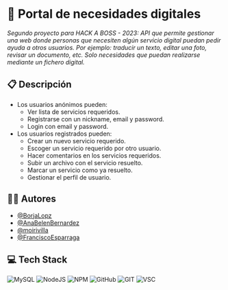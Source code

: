 # 🧩 Portal de necesidades digitales
_Segundo proyecto para HACK A BOSS - 2023: API que permite gestionar una web donde personas que necesiten algún servicio digital puedan pedir ayuda a otros usuarios. Por ejemplo: traducir un texto, editar una foto, revisar un documento, etc. Solo necesidades que puedan realizarse mediante un fichero digital._

## 📋 Descripción
* Los usuarios anónimos pueden:
  - Ver lista de servicios requeridos.
  - Registrarse con un nickname, email y password.
  - Login con email y password.
* Los usuarios registrados pueden:
  - Crear un nuevo servicio requerido.
  - Escoger un servicio requerido por otro usuario.
  - Hacer comentarios en los servicios requeridos.
  - Subir un archivo con el servicio resuelto.
  - Marcar un servicio como ya resuelto.
  - Gestionar el perfil de usuario.

## 👩‍💻 Autores
* [@BorjaLopz](https://github.com/BorjaLopz)
* [@AnaBelenBernardez](https://github.com/AnaBelenBernardez)
* [@moirivilla](https://github.com/moirivilla)
* [@FranciscoEsparraga](https://github.com/FranciscoEsparraga)

## 💻 Tech Stack
![MySQL](https://img.shields.io/badge/MySQL-005C84?style=for-the-badge&logo=mysql&logoColor=white)
![NodeJS](https://img.shields.io/badge/Node.js-43853D?style=for-the-badge&logo=node.js&logoColor=white)
![NPM](https://img.shields.io/badge/NPM-%23CB3837.svg?style=for-the-badge&logo=npm&logoColor=white)
![GitHub](https://img.shields.io/badge/GitHub-100000?style=for-the-badge&logo=github&logoColor=white)
![GIT](https://img.shields.io/badge/GIT-E44C30?style=for-the-badge&logo=git&logoColor=white)
![VSC](https://img.shields.io/badge/Visual_Studio_Code-0078D4?style=for-the-badge&logo=visual%20studio%20code&logoColor=white)

